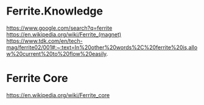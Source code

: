 # Ferrite.Knowledge
https://www.google.com/search?q=ferrite https://en.wikipedia.org/wiki/Ferrite_(magnet) https://www.tdk.com/en/tech-mag/ferrite02/001#:~:text=In%20other%20words%2C%20ferrite%20is,allow%20current%20to%20flow%20easily.

# Ferrite Core
https://en.wikipedia.org/wiki/Ferrite_core
